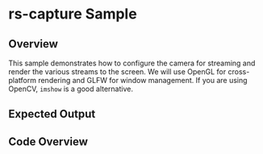 # rs-capture Sample

## Overview

This sample demonstrates how to configure the camera for streaming and render the various streams to the screen. 
We will use OpenGL for cross-platform rendering and GLFW for window management. If you are using OpenCV, `imshow` is a good alternative. 

## Expected Output

## Code Overview 


